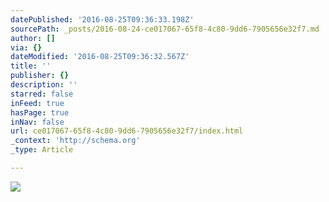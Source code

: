 ```yaml
---
datePublished: '2016-08-25T09:36:33.198Z'
sourcePath: _posts/2016-08-24-ce017067-65f8-4c80-9dd6-7905656e32f7.md
author: []
via: {}
dateModified: '2016-08-25T09:36:32.567Z'
title: ''
publisher: {}
description: ''
starred: false
inFeed: true
hasPage: true
inNav: false
url: ce017067-65f8-4c80-9dd6-7905656e32f7/index.html
_context: 'http://schema.org'
_type: Article

---
```

![](https://the-grid-user-content.s3-us-west-2.amazonaws.com/d542b5d8-3a32-4e90-a1a9-e81010a9cb6b.jpg)